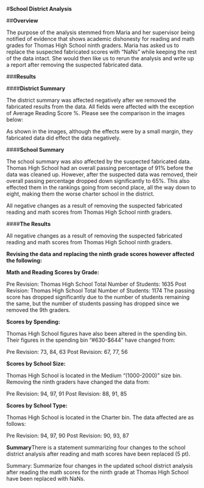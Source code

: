 #**School District Analysis**

##**Overview**

The purpose of the analysis stemmed from Maria and her supervisor being notified of evidence that shows academic dishonesty for reading and math grades for Thomas High School ninth graders. Maria has asked us to replace the suspected fabricated scores with “NaNs” while keeping the rest of the data intact. She would then like us to rerun the analysis and write up a report after removing the suspected fabricated data. 

###**Results**

####**District Summary**

The district summary was affected negatively after we removed the fabricated results from the data. All fields were affected with the exception of Average Reading Score %. Please see the comparison in the images below:

As shown in the images, although the effects were by a small margin, they fabricated data did effect the data negatively. 

####**School Summary**

The school summary was also affected by the suspected fabricated data. Thomas High School had an overall passing percentage of 91% before the data was cleaned up. However, after the suspected data was removed, their overall passing percentage dropped down significantly to 65%. This also effected them in the rankings going from second place, all the way down to eight, making them the worse charter school in the district. 

All negative changes as a  result of removing the suspected fabricated reading and math scores from Thomas High School ninth graders. 


####**The Results**

All negative changes as a  result of removing the suspected fabricated reading and math scores from Thomas High School ninth graders. 

**Revising the data and replacing the ninth grade scores however affected the following:**

**Math and Reading Scores by Grade:**

Pre Revision: Thomas High School Total Number of Students:  1635
Post Revision: Thomas High School Total Number of Students: 1174
The passing score has dropped significantly due to the number of students remaining the same, but the number of students passing has dropped since we removed the 9th graders.

**Scores by Spending:**

Thomas High School figures have also been altered in the spending bin. Their figures in the spending bin “#630-$644” have changed from:

Pre Revision: 73, 84, 63
Post Revision: 67, 77, 56
 
**Scores by School Size:**

Thomas High School is located in the Medium “(1000-2000)” size bin. Removing the ninth graders have changed the data from:

Pre Revision: 94, 97, 91
Post Revision: 88, 91, 85

**Scores by School Type:** 

Thomas High School is located in the Charter bin. The data affected are as follows:

Pre Revision: 94, 97, 90
Post Revision: 90, 93, 87





**Summary**There is a statement summarizing four changes to the school district analysis after reading and math scores have been replaced (5 pt).

Summary: Summarize four changes in the updated school district analysis after reading the math scores for the ninth grade at Thomas High School have been replaced with NaNs.

